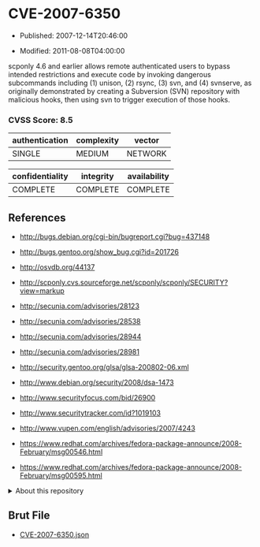 # CVE-2007-6350

- Published: 2007-12-14T20:46:00

- Modified: 2011-08-08T04:00:00

scponly 4.6 and earlier allows remote authenticated users to bypass intended restrictions and execute code by invoking dangerous subcommands including (1) unison, (2) rsync, (3) svn, and (4) svnserve, as originally demonstrated by creating a Subversion (SVN) repository with malicious hooks, then using svn to trigger execution of those hooks.

### CVSS Score: **8.5**

| authentication | complexity | vector |
| --- | --- | --- |
| SINGLE | MEDIUM | NETWORK |

| confidentiality | integrity | availability |
| --- | --- | --- |
| COMPLETE | COMPLETE | COMPLETE |

## References

* http://bugs.debian.org/cgi-bin/bugreport.cgi?bug=437148

* http://bugs.gentoo.org/show_bug.cgi?id=201726

* http://osvdb.org/44137

* http://scponly.cvs.sourceforge.net/scponly/scponly/SECURITY?view=markup

* http://secunia.com/advisories/28123

* http://secunia.com/advisories/28538

* http://secunia.com/advisories/28944

* http://secunia.com/advisories/28981

* http://security.gentoo.org/glsa/glsa-200802-06.xml

* http://www.debian.org/security/2008/dsa-1473

* http://www.securityfocus.com/bid/26900

* http://www.securitytracker.com/id?1019103

* http://www.vupen.com/english/advisories/2007/4243

* https://www.redhat.com/archives/fedora-package-announce/2008-February/msg00546.html

* https://www.redhat.com/archives/fedora-package-announce/2008-February/msg00595.html

<details>
<summary>About this repository</summary> 

  This repository is part of the project [Live Hack CVE](https://github.com/Live-Hack-CVE). Main website can be found [www.live-hack.org](https://www.live-hack.org) 
  
  Made by [Sn0wAlice](https://github.com/Sn0wAlice) for the people that care about security and need to have a feed of the latest CVEs. Hope you enjoy it, don't forget to star the repo and follow me on [Twitter](https://twitter.com/Sn0wAlice) and [Github](https://github.com/Sn0wAlice). And that is my [personnal website](https://www.alice-snow.me/)

  - [Home Page](https://github.com/Live-Hack-CVE)
  - [Framework](https://github.com/Live-Hack-CVE/cve-framework)
  - [CVE database](https://github.com/Live-Hack-CVE/full_database)
  - [Changelog](https://github.com/Live-Hack-CVE/Changelog)
</details>

## Brut File

* [CVE-2007-6350.json](https://raw.githubusercontent.com/Live-Hack-CVE/full_database/main/cves/2007/CVE-2007-6350.json)

